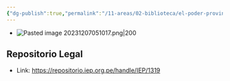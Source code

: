```yaml
---
{"dg-publish":true,"permalink":"/11-areas/02-biblioteca/el-poder-provincial-en-el-imperio-inka/","noteIcon":""}
---
```


- ![Pasted image 20231207051017.png|200](/img/user/11%20%C3%81reas%20%E2%9A%99/02%20Biblioteca/%F0%9F%92%BE%20Adjuntos/Pasted%20image%2020231207051017.png)
## Repositorio Legal
- Link: https://repositorio.iep.org.pe/handle/IEP/1319